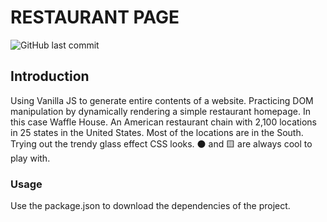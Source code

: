 # RESTAURANT PAGE

![GitHub last commit](https://img.shields.io/github/last-commit/Amirlerouge/restaurant-page)

## Introduction



Using Vanilla JS to generate entire contents of a website.
Practicing DOM manipulation by dynamically rendering a simple restaurant homepage. In this case Waffle House. An American restaurant chain with 2,100 locations in 25 states in the United States. Most of the locations are in the South.
Trying out the trendy glass effect CSS looks. ⚫ and 🟨 are always cool to play with.

### Usage

Use the package.json to download the dependencies of the project.


